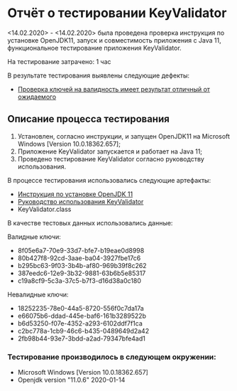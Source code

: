 # Отчёт о тестировании KeyValidator



<14.02.2020> - <14.02.2020> была проведена проверка инструкция по установке OpenJDK11, запуск и совместимость приложения с Java 11, функциональное тестирование приложения KeyValidator.

На тестирование затрачено: 1 час

В результате тестирования выявлены следующие дефекты:
* [Проверка ключей на валидность имеет результат отличный от ожидаемого](https://github.com/mkovarsky/javaqahomework1.1/issues/1)

## Описание процесса тестирования

1. Установлен, согласно инструкции, и запущен OpenJDK11 на Microsoft Windows [Version 10.0.18362.657];
1. Приложение KeyValidator запускается и работает на Java 11;
1. Проведено тестирование KeyValidator согласно руководству использования.

В процессе тестирования использовались следующие артефакты:
* [Инструкция по установке OpenJDK 11](https://github.com/netology-code/javaqa-homeworks/blob/master/intro/openjdk11-manual.md)
* [Руководство использования KeyValidator](https://github.com/netology-code/javaqa-homeworks/blob/master/intro/user-manual.md)
* KeyValidator.class

В качестве тестовых данных использовались данные:

Валидные ключи:

* 8f05e6a7-70e9-33d7-bfe7-b19eae0d8998
* 80b427f8-92cd-3aae-ba04-3927fbe17c6
* b295bc63-9f03-3b4b-af80-969b39f8c262
* 387eedc6-12e9-3b32-9881-63b6b5e85317
* c19a8cf9-5c3a-37c5-b7f3-d16d38a0c180

Невалидные ключи:

* 18252235-78e0-44a5-8720-556f0c7da17a
* e66075b6-ddad-445e-baf6-161b3289522b
* b6d53250-f07e-4352-a293-6102ddf7f1ca
* c2bc778a-1cb9-46c6-b435-0489649d2a42
* 2fb98b44-93e7-3bdd-a2ad-79347bfe4ad1

### Тестирование производилось в следующем окружении:
* Microsoft Windows [Version 10.0.18362.657]
* Openjdk version "11.0.6" 2020-01-14